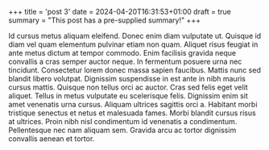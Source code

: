 +++
title = 'post 3'
date = 2024-04-20T16:31:53+01:00
draft = true
summary = "This post has a pre-supplied summary!"
+++

Id cursus metus aliquam eleifend. Donec enim diam vulputate ut. Quisque id diam vel quam elementum pulvinar etiam non quam. Aliquet risus feugiat in ante metus dictum at tempor commodo. Enim facilisis gravida neque convallis a cras semper auctor neque. In fermentum posuere urna nec tincidunt. Consectetur lorem donec massa sapien faucibus. Mattis nunc sed blandit libero volutpat. Dignissim suspendisse in est ante in nibh mauris cursus mattis. Quisque non tellus orci ac auctor. Cras sed felis eget velit aliquet. Tellus in metus vulputate eu scelerisque felis. Dignissim enim sit amet venenatis urna cursus. Aliquam ultrices sagittis orci a. Habitant morbi tristique senectus et netus et malesuada fames. Morbi blandit cursus risus at ultrices. Proin nibh nisl condimentum id venenatis a condimentum. Pellentesque nec nam aliquam sem. Gravida arcu ac tortor dignissim convallis aenean et tortor.